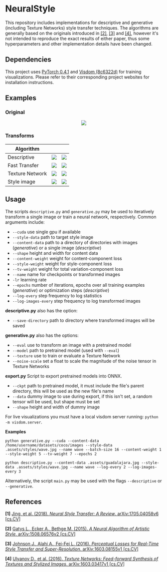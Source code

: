 # NeuralStyle
This repository includes implementations for descriptive and generative (including Texture Networks) style transfer techniques. The algorithms are generally based on the originals introduced in [[2]](../master/README.md#references), [[3]](../master/README.md#references) and [[4]](../master/README.md#references), however it's not intended to reproduce the exact results of either paper, 
thus some hyperparameters and other implementation details have been changed.

## Dependencies
This project uses [PyTorch 0.4.1](https://github.com/pytorch/pytorch/releases/tag/v0.4.1) and 
[Visdom (8c6322d)](https://github.com/facebookresearch/visdom) for training visualizations. Please refer to their corresponding project websites for installation instructions.

## Examples

### Original
<p align="center">
  <img src="../master/.assets/guadalajara.jpg">
</p>

### Transforms
| Algorithm |  |  |
| --- | --- | --- |
| Descriptive | ![](../master/.assets/descriptive/scream_500.jpg) | ![](../master/.assets/descriptive/udnie_500.jpg) |
| Fast Transfer | ![](../master/.assets/fast_style_transfer/scream_guadalajara.jpg) | ![](../master/.assets/fast_style_transfer/udnie_guadalajara.jpg)
| Texture Network | ![](../master/.assets/texture/scream_01.jpg) | ![](../master/.assets/texture/udnie_1.jpg) |
| Style image | ![](../master/.assets/styles/scream.jpg) | ![](../master/.assets/styles/udnie.jpg) |


## Usage
The scripts `descriptive.py` and `generative.py` may be used to iteratively transform a single image or train a neural network, respectively. Common arguments include:
- `--cuda` use single gpu if available
- `--style-data` path to target style image
- `--content-data` path to a directory of directories with images (*generative*) or a single image (*descriptive*)
- `--shape` height and width for content data
- `--content-weight` weight for content-component loss
- `--style-weight` weight for style-component loss
- `--tv-weight` weight for total variation-component loss
- `--name` name for checkpoints or transformed images
- `-lr` learning rate
- `--epochs` number of iterations, epochs over all training examples (*generative*) or optimization steps (*descriptive*)
- `--log-every` step frequency to log statistics
- `--log-images-every` step frequency to log transformed images

**descriptive.py** also has the option:
- `--save-directory` path to directory where transformed images will be saved

**generative.py** also has the options:
- `--eval` use to transform an image with a pretrained model
- `--model` path to pretrained model (used with `--eval`)
- `--texture` use to train or evaluate a Texture Network
- `--noise-scale` set a float to scale the magnitude of the noise tensor in Texture Networks

**export.py**
Script to export pretrained models into ONNX.

- `--ckpt` path to pretrained model, it must include the file's parent directory, this will be used as the new file's name
- `--data` dummy image to use during export, if this isn't set, a random tensor will be used, but shape must be set
- `--shape` height and width of dummy image

For live visualizations you must have a local visdom server running: `python -m visdom.server`.

**Examples**
```
python generative.py --cuda --content-data /home/username/datasets/coco/images --style-data .assets/styles/wave.jpg --name wave --batch-size 16 --content-weight 1 --style-weight 5 --tv-weight 7 --epochs 2 

python descriptive.py --content-data .assets/guadalajara.jpg --style-data .assets/styles/wave.jpg --name wave --log-every 2 --log-images-every 3 
```

Alternatively, the script `main.py` may be used with the flags `--descriptive` or `--generative`.

## References
**[1]** [Jing, et al. (2018). *Neural Style Transfer: A Review*. arXiv:1705.04058v6 [cs.CV]](https://arxiv.org/abs/1705.04058)

**[2]** [Gatys L., Ecker A., Bethge M. (2015). *A Neural Algorithm of Artistic Style*. arXiv:1508.06576v2 [cs.CV]](https://arxiv.org/abs/1508.06576)

**[3]** [Johnson J., Alahi A., Fei-Fei L. (2016). *Perceptual Losses for Real-Time Style Transfer and Super-Resolution*. arXiv:1603.08155v1 [cs.CV]](https://arxiv.org/abs/1603.08155)

**[4]** [Ulyanov D., et al. (2016). *Texture Networks: Feed-forward Synthesis of Textures and Stylized Images*. arXiv:1603.03417v1 [cs.CV]](https://arxiv.org/abs/1603.03417)
